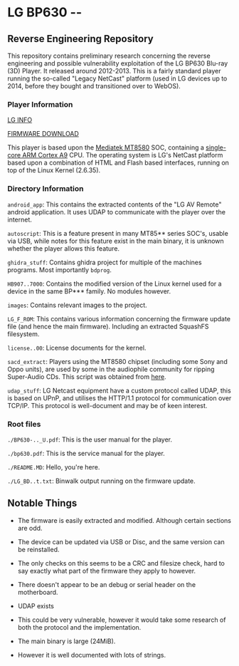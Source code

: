 # LG BP630 --
## Reverse Engineering Repository

This repository contains preliminary research concerning the reverse engineering and possible vulnerability exploitation of the LG BP630 Blu-ray (3D) Player. It released around 2012-2013. This is a fairly standard player running the so-called "Legacy NetCast" platform (used in LG devices up to 2014, before they bought and transitioned over to WebOS).

### Player Information

[LG INFO](https://www.lg.com/uk/video/blu-ray-dvd-players/bp630/)

[FIRMWARE DOWNLOAD](https://gscs-b2c.lge.com/downloadFile?fileId=KRSWD000013858-b1-a2.zip)

This player is based upon the [Mediatek MT8580](https://www.mediatek.com/products/blu-ray-and-dvd/mt8580) SOC, containing a [single-core ARM Cortex A9](https://webostv.developer.lge.com/more/netcast/platform-specifications#netcast-30-h12-2012) CPU. The operating system is LG's NetCast platform based upon a combination of HTML and Flash based interfaces, running on top of the Linux Kernel (2.6.35).

### Directory Information

`android_app`: This contains the extracted contents of the "LG AV Remote" android application. It uses UDAP to communicate with the player over the internet.

`autoscript`: This is a feature present in many MT85** series SOC's, usable via USB, while notes for this feature exist in the main binary, it is unknown whether the player allows this feature.

`ghidra_stuff`: Contains ghidra project for multiple of the machines programs. Most importantly `bdprog`.

`HB907..7000`: Contains the modified version of the Linux kernel used for a device in the same BP*** family. No modules however.

`images`: Contains relevant images to the project.

`LG_F_ROM`: This contains various information concerning the firmware update file (and hence the main firmware). Including an extracted SquashFS filesystem.

`license..00`: License documents for the kernel.

`sacd_extract`: Players using the MT8580 chipset (including some Sony and Oppo units), are used by some in the audiophile community for ripping Super-Audio CDs. This script was obtained from [here](https://audiophilestyle.com/forums/topic/28569-sacd-ripping-using-an-oppo-or-pioneer-yes-its-true/).

`udap_stuff`: LG Netcast equipment have a custom protocol called UDAP, this is based on UPnP, and utilises the HTTP/1.1 protocol for communication over TCP/IP. This protocol is well-document and may be of keen interest.

### Root files

`./BP630-.._U.pdf`: This is the user manual for the player.

`./bp630.pdf`: This is the service manual for the player.

`./README.MD`: Hello, you're here.

`./LG_BD..t.txt`: Binwalk output running on the firmware update.

## Notable Things

* The firmware is easily extracted and modified. Although certain sections are odd.
* The device can be updated via USB or Disc, and the same version can be reinstalled.
* The only checks on this seems to be a CRC and filesize check, hard to say exactly what part of the firmware they apply to however.

* There doesn't appear to be an debug or serial header on the motherboard.

* UDAP exists
* This could be very vulnerable, however it would take some research of both the protocol and the implementation.

* The main binary is large (24MiB).
* However it is well documented with lots of strings.
